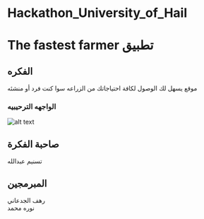 # Hackathon_University_of_Hail

# The fastest farmer تطبيق 
## الفكره

 موقع يسهل لك الوصول لكافة احتياجاتك من الزراعه سوا كنت فرد أو منشئه  


 ### الواجهه الترحيبيه 

![alt text](https://github.com/Rahaf-Aljadaani/Hackathon_University_of_Hail//interfaces/#1.PNG)



## صاحبة الفكرة 
 تسنيم عبدالله 


## المبرمجين
 رهف الجدعاني
 <br>
 نوره محمد 


 


